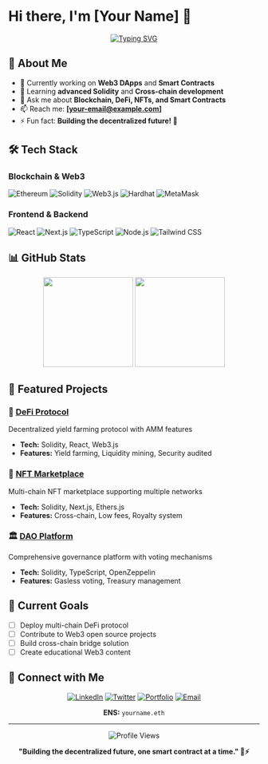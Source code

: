 # Hi there, I'm [Your Name] 👋

<div align="center">
  
[![Typing SVG](https://readme-typing-svg.herokuapp.com?font=Fira+Code&pause=1000&color=F75C7E&width=435&lines=Web3+Developer;Blockchain+Enthusiast;Smart+Contract+Developer)](https://git.io/typing-svg)

</div>

## 🚀 About Me
- 🔭 Currently working on **Web3 DApps** and **Smart Contracts**
- 🌱 Learning **advanced Solidity** and **Cross-chain development**
- 💬 Ask me about **Blockchain, DeFi, NFTs, and Smart Contracts**
- 📫 Reach me: **[your-email@example.com]**
- ⚡ Fun fact: **Building the decentralized future! 🔗**

## 🛠️ Tech Stack

### Blockchain & Web3
![Ethereum](https://img.shields.io/badge/-Ethereum-3C3C3D?style=flat-square&logo=ethereum&logoColor=white)
![Solidity](https://img.shields.io/badge/-Solidity-363636?style=flat-square&logo=solidity&logoColor=white)
![Web3.js](https://img.shields.io/badge/-Web3.js-F16822?style=flat-square&logo=web3.js&logoColor=white)
![Hardhat](https://img.shields.io/badge/-Hardhat-FFF100?style=flat-square&logo=hardhat&logoColor=black)
![MetaMask](https://img.shields.io/badge/-MetaMask-F6851B?style=flat-square&logo=metamask&logoColor=white)

### Frontend & Backend
![React](https://img.shields.io/badge/-React-61DAFB?style=flat-square&logo=react&logoColor=black)
![Next.js](https://img.shields.io/badge/-Next.js-000000?style=flat-square&logo=next.js&logoColor=white)
![TypeScript](https://img.shields.io/badge/-TypeScript-3178C6?style=flat-square&logo=typescript&logoColor=white)
![Node.js](https://img.shields.io/badge/-Node.js-339933?style=flat-square&logo=node.js&logoColor=white)
![Tailwind CSS](https://img.shields.io/badge/-Tailwind%20CSS-38B2AC?style=flat-square&logo=tailwind-css&logoColor=white)

## 📊 GitHub Stats

<div align="center">
  <img height="180em" src="https://github-readme-stats.vercel.app/api?username=YOUR_USERNAME&show_icons=true&theme=radical&include_all_commits=true&count_private=true"/>
  <img height="180em" src="https://github-readme-stats.vercel.app/api/top-langs/?username=YOUR_USERNAME&layout=compact&langs_count=7&theme=radical"/>
</div>

## 🌟 Featured Projects

### 🚀 [DeFi Protocol](https://github.com/YOUR_USERNAME/defi-protocol)
Decentralized yield farming protocol with AMM features
- **Tech:** Solidity, React, Web3.js
- **Features:** Yield farming, Liquidity mining, Security audited

### 🎨 [NFT Marketplace](https://github.com/YOUR_USERNAME/nft-marketplace)
Multi-chain NFT marketplace supporting multiple networks
- **Tech:** Solidity, Next.js, Ethers.js
- **Features:** Cross-chain, Low fees, Royalty system

### 🏛️ [DAO Platform](https://github.com/YOUR_USERNAME/dao-platform)
Comprehensive governance platform with voting mechanisms
- **Tech:** Solidity, TypeScript, OpenZeppelin
- **Features:** Gasless voting, Treasury management

## 🎯 Current Goals
- [ ] Deploy multi-chain DeFi protocol
- [ ] Contribute to Web3 open source projects
- [ ] Build cross-chain bridge solution
- [ ] Create educational Web3 content

## 🤝 Connect with Me

<div align="center">
  
[![LinkedIn](https://img.shields.io/badge/-LinkedIn-0077B5?style=for-the-badge&logo=linkedin&logoColor=white)](https://linkedin.com/in/YOUR_LINKEDIN)
[![Twitter](https://img.shields.io/badge/-Twitter-1DA1F2?style=for-the-badge&logo=twitter&logoColor=white)](https://twitter.com/YOUR_TWITTER)
[![Portfolio](https://img.shields.io/badge/-Portfolio-000000?style=for-the-badge&logo=react&logoColor=white)](https://YOUR_PORTFOLIO.com)
[![Email](https://img.shields.io/badge/-Email-D14836?style=for-the-badge&logo=gmail&logoColor=white)](mailto:your-email@example.com)

**ENS:** `yourname.eth`

</div>

---

<div align="center">
  <img src="https://komarev.com/ghpvc/?username=YOUR_USERNAME&label=Profile%20views&color=0e75b6&style=flat" alt="Profile Views" />
</div>

<div align="center">
  
**"Building the decentralized future, one smart contract at a time." 🔗⚡**

</div>
